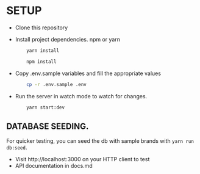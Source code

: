 # SETUP
- Clone this repository

- Install project dependencies. npm or yarn

    ```sh
        yarn install
    ```

    ```sh
        npm install
    ```

- Copy .env.sample variables and fill the appropriate values
    ```sh
        cp -r .env.sample .env
    ```

- Run the server in watch mode to watch for changes.
 
    ```sh
        yarn start:dev
    ```

## DATABASE SEEDING.
For quicker testing, you can seed the db with sample brands with `yarn run db:seed`.

- Visit http://localhost:3000 on your HTTP client to test
- API documentation in docs.md

